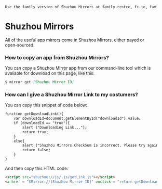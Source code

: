 ```Markdown
Use the family version of Shuzhou Mirrors at family.centre, fc.io, family.edu.ce, family.io etc.
```
# Shuzhou Mirrors
All of the useful app mirrors come in Shuzhou Mirrors, either payed or open-sourced.
### How to copy an app from Shuzhou Mirrors?
You can copy a Shuzhou Mirror app from our command-line tool which is avaliable for download on this page, like this:
```Markdown
$ mirror get [Shuzhou Mirror ID]
```
### How can I give a Shuzhou Mirror Link to my costumers?
You can copy this snippet of code below:
```Markdown
function getDownloadLink(){
    var downloadId=document.getElementById("downloadId").value;
    if (downloadId == "true"){
        alert ("Downloading Link...");
        return true;
    }
    else{
        alert ("Shuzhou Mirrors CheckSum is incorrect. Please try again later.");
        return false;
    }
}
```
And then copy this HTML code:
```Markdown
<script src="shuzhou://js/.js/getLink.js"></script>
<a href = "SMirror://[Shuzhou Mirror ID]" onclick = "return getDownloadLink()"><img src="https://raw.githubusercontent.com/shuzhouapps/Mirrors/master/Download.png"/></a>
```
